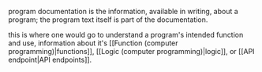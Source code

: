 program documentation is the information, available in writing, about a program; the program text itself is part of the documentation.

this is where one would go to understand a program's intended function and use, information about it's [[Function (computer programming)|functions]], [[Logic (computer programming)|logic]], or [[API endpoint|API endpoints]].